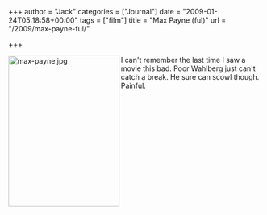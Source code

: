 +++
author = "Jack"
categories = ["Journal"]
date = "2009-01-24T05:18:58+00:00"
tags = ["film"]
title = "Max Payne (ful)"
url = "/2009/max-payne-ful/"

+++

<img src="/files/max-payne.jpg" alt="max-payne.jpg" border="0" width="220" height="300" align="left" />

I can't remember the last time I saw a movie this bad. Poor Wahlberg just can't catch a break. He sure can scowl though. Painful.
